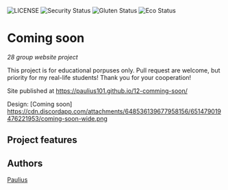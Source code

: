 ![LICENSE](https://img.shields.io/badge/license-MIT-blue.svg?style=flat-square)
![Security Status](https://img.shields.io/security-headers?label=Security&url=https%3A%2F%2Fgithub.com&style=flat-square)
![Gluten Status](https://img.shields.io/badge/Gluten-Free-green.svg)
![Eco Status](https://img.shields.io/badge/ECO-Friendly-green.svg)

# Coming soon

_28 group website project_

This project is for educational porpuses only. Pull request are welcome, but priority for my real-life students! Thank you for your cooperation!

Site published at https://paulius101.github.io/12-comming-soon/

Design: [Coming soon] https://cdn.discordapp.com/attachments/648536139677958156/651479019476221953/coming-soon-wide.png

## Project features

## Authors

[Paulius](https://github.com/Paulius101)
